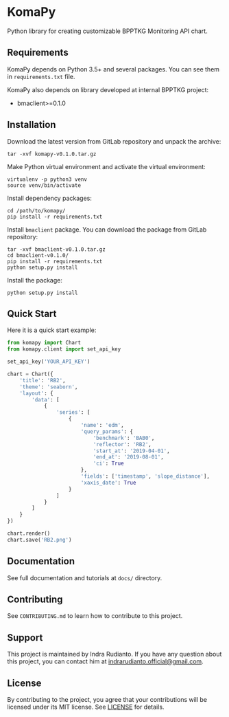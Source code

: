 # KomaPy

Python library for creating customizable BPPTKG Monitoring API chart.

## Requirements

KomaPy depends on Python 3.5+ and several packages. You can see them in
`requirements.txt` file.

KomaPy also depends on library developed at internal BPPTKG project:

* bmaclient>=0.1.0

## Installation

Download the latest version from GitLab repository and unpack the archive:

    tar -xvf komapy-v0.1.0.tar.gz

Make Python virtual environment and activate the virtual environment:

    virtualenv -p python3 venv
    source venv/bin/activate

Install dependency packages:

    cd /path/to/komapy/
    pip install -r requirements.txt

Install `bmaclient` package. You can download the package from GitLab
repository:

    tar -xvf bmaclient-v0.1.0.tar.gz
    cd bmaclient-v0.1.0/
    pip install -r requirements.txt
    python setup.py install

Install the package:

    python setup.py install

## Quick Start

Here it is a quick start example:

```python
from komapy import Chart
from komapy.client import set_api_key

set_api_key('YOUR_API_KEY')

chart = Chart({
    'title': 'RB2',
    'theme': 'seaborn',
    'layout': {
        'data': [
            {
                'series': [
                    {
                        'name': 'edm',
                        'query_params': {
                            'benchmark': 'BAB0',
                            'reflector': 'RB2',
                            'start_at': '2019-04-01',
                            'end_at': '2019-08-01',
                            'ci': True
                        },
                        'fields': ['timestamp', 'slope_distance'],
                        'xaxis_date': True
                    }
                ]
            }
        ]
    }
})

chart.render()
chart.save('RB2.png')
```

## Documentation

See full documentation and tutorials at `docs/` directory.

## Contributing

See `CONTRIBUTING.md` to learn how to contribute to this project.

## Support

This project is maintained by Indra Rudianto. If you have any question about
this project, you can contact him at <indrarudianto.official@gmail.com>.

## License

By contributing to the project, you agree that your contributions will be
licensed under its MIT license.
See [LICENSE](https://gitlab.com/bpptkg/komapy/blob/master/LICENSE) for details.
